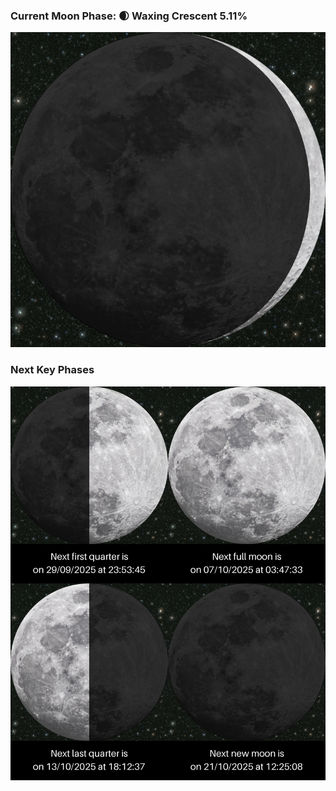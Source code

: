 ### Current Moon Phase: 🌒 Waxing Crescent 5.11%
![Moon Phase](moonphase.png)
### Next Key Phases
![Gallery](gallery.png)